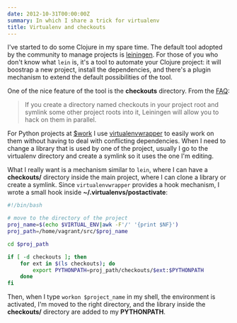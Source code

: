 ```yaml
---
date: 2012-10-31T00:00:00Z
summary: In which I share a trick for virtualenv
title: Virtualenv and checkouts
---
```


I've started to do some Clojure in my spare time.  The default tool adopted by the community to manage projects is [leiningen](http://leiningen.org).  For those of you who don't know what `lein` is, it's a tool to automate your Clojure project: it will boostrap a new project, install the dependencies, and there's a plugin mechanism to extend the default possibilities of the tool.

One of the nice feature of the tool is the **checkouts** directory.  From the [FAQ](https://github.com/technomancy/leiningen/blob/preview/doc/FAQ.md):

> If you create a directory named checkouts in your project root and symlink some other project roots into it, Leiningen will allow you to hack on them in parallel.

For Python projects at [$work](http://www.saymedia.com/careers) I use [virtualenvwrapper](http://virtualenvwrapper.readthedocs.org/en/latest/) to easily work on them without having to deal with conflicting dependencies.  When I need to change a library that is used by one of the project, usually I go to the virtualenv directory and create a symlink so it  uses the one I'm editing.

What I really want is a mechanism similar to `lein`, where I can have a **checkouts/** directory inside the main project, where I can clone a library or create a symlink. Since `virtualenvwrapper` provides a hook mechanism, I wrote a small hook inside **~/.virtualenvs/postactivate**:

```sh
#!/bin/bash

# move to the directory of the project
proj_name=$(echo $VIRTUAL_ENV|awk -F'/' '{print $NF}')
proj_path=/home/vagrant/src/$proj_name

cd $proj_path

if [ -d checkouts ]; then
    for ext in $(ls checkouts); do
        export PYTHONPATH=proj_path/checkouts/$ext:$PYTHONPATH
    done
fi
```

Then, when I type `workon $project_name` in my shell, the environment is activated, I'm moved to the right directory, and the library inside the **checkouts/** directory are added to my **PYTHONPATH**.
